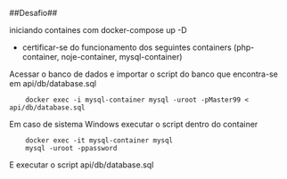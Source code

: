 ##Desafio##

iniciando containes com docker-compose up -D
* certificar-se do funcionamento dos seguintes containers (php-container, noje-container, mysql-container)

Acessar o banco de dados e importar o script do banco que encontra-se em api/db/database.sql
    
        docker exec -i mysql-container mysql -uroot -pMaster99 < api/db/database.sql

Em caso de sistema Windows executar o script dentro do container
        
        docker exec -it mysql-container mysql
        mysql -uroot -ppassword

E executar  o script api/db/database.sql
